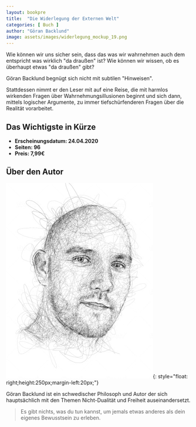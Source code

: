 ```yaml
---
layout: bookpre
title:  "Die Widerlegung der Externen Welt"
categories: [ Buch ]
author: "Göran Backlund"
image: assets/images/widerlegung_mockup_19.png
---
```


Wie können wir uns sicher sein, dass das was wir wahrnehmen
auch dem entspricht was wirklich "da draußen" ist? Wie können wir wissen, ob es überhaupt etwas "da draußen" gibt?

Göran Backlund begnügt sich nicht mit subtilen "Hinweisen".

Stattdessen nimmt er den Leser mit auf eine Reise, die mit harmlos wirkenden Fragen über Wahrnehmungsillusionen beginnt und sich dann, mittels logischer Argumente, zu immer tiefschürfenderen Fragen über die Realität vorarbeitet. 

## Das Wichtigste in Kürze

- **Erscheinungsdatum: 24.04.2020**
- **Seiten: 96**
- **Preis: 7,99€**

## Über den Autor

![Göran Backlund](/assets/images/goransmall.jpg){: style="float: right;height:250px;margin-left:20px;"}


Göran Backlund ist ein schwedischer Philosoph und Autor der sich hauptsächlich mit den Themen Nicht-Dualität und Freiheit auseinandersetzt.

>Es gibt nichts, was du tun kannst, um jemals etwas anderes als dein eigenes Bewusstsein zu erleben.


